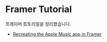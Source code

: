 # Framer Tutorial
프레이머 튜토리얼을 정리했습니다.
- [Recreating the Apple Music app in Framer](https://blog.framer.com/recreating-the-apple-music-app-in-framer-b5fd664b4763)
